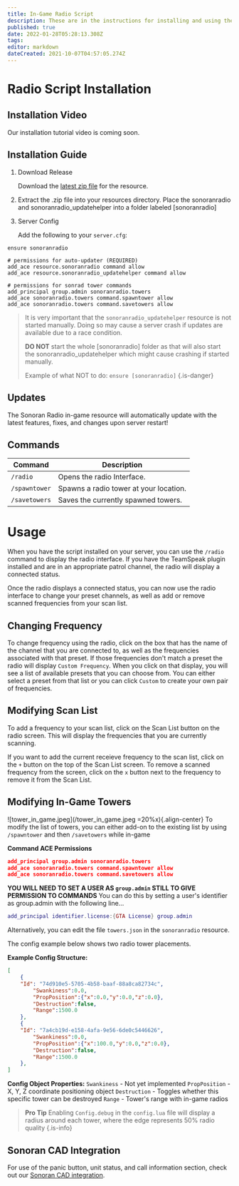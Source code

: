 ```yaml
---
title: In-Game Radio Script
description: These are in the instructions for installing and using the in-game radio script.
published: true
date: 2022-01-28T05:28:13.308Z
tags: 
editor: markdown
dateCreated: 2021-10-07T04:57:05.274Z
---
```


# Radio Script Installation
## Installation Video
Our installation tutorial video is coming soon.
## Installation Guide
1. Download Release

	Download the [latest zip file](https://download.sonoransoftware.com/sonoranradio/archive/latest.zip) for the resource.
  
2. Extract the .zip file into your resources directory. Place the sonoranradio and sonoranradio_updatehelper into a folder labeled [sonoranradio]
  
3. Server Config

	Add the following to your `server.cfg`:

```
ensure sonoranradio

# permissions for auto-updater (REQUIRED)
add_ace resource.sonoranradio command allow
add_ace resource.sonoranradio_updatehelper command allow

# permissions for sonrad tower commands
add_principal group.admin sonoranradio.towers
add_ace sonoranradio.towers command.spawntower allow
add_ace sonoranradio.towers command.savetowers allow
``` 

>   It is very important that the `sonoranradio_updatehelper` resource is not started manually. Doing so may cause a server crash if updates are available due to a race condition.
>
> **DO NOT** start the whole [sonoranradio] folder as that will also start the sonoranradio_updatehelper which might cause crashing if started manually.
>
> Example of what NOT to do:
> `ensure [sonoranradio]`
{.is-danger}

## Updates
The Sonoran Radio in-game resource will automatically update with the latest features, fixes, and changes upon server restart!

## Commands
| Command | Description 								|
| ------- | --------------------------- |
| `/radio`  | Opens the radio Interface.	|
| `/spawntower`  | Spawns a radio tower at your location.	|
| `/savetowers`  | Saves the currently spawned towers.	|

# Usage
When you have the script installed on your server, you can use the `/radio` command to display the radio interface. If you have the TeamSpeak plugin installed and are in an appropriate patrol channel, the radio will display a connected status.

Once the radio displays a connected status, you can now use the radio interface to change your preset channels, as well as add or remove scanned frequencies from your scan list.

## Changing Frequency
To change frequency using the radio, click on the box that has the name of the channel that you are connected to, as well as the frequencies associated with that preset. If those frequencies don't match a preset the radio will display `Custom Frequency`. When you click on that display, you will see a list of available presets that you can choose from. You can either select a preset from that list or you can click `Custom` to create your own pair of frequencies.

## Modifying Scan List
To add a frequency to your scan list, click on the Scan List button on the radio screen. This will display the frequencies that you are currently scanning.

If you want to add the current receieve frequency to the scan list, click on the `+` button on the top of the Scan List screen. To remove a scanned frequency from the screen, click on the `x` button next to the frequency to remove it from the Scan List.

## Modifying In-Game Towers
![tower_in_game.jpeg](/tower_in_game.jpeg =20%x){.align-center}
To modify the list of towers, you can either add-on to the existing list by using `/spawntower` and then `/savetowers` while in-game

**Command ACE Permissions**
```json
add_principal group.admin sonoranradio.towers
add_ace sonoranradio.towers command.spawntower allow
add_ace sonoranradio.towers command.savetowers allow
```

**YOU WILL NEED TO SET A USER AS `group.admin` STILL TO GIVE PERMISSION TO COMMANDS** 
You can do this by setting a user's identifier as group.admin with the following line...
```lua
add_principal identifier.license:{GTA License} group.admin
```


Alternatively, you can edit the file `towers.json` in the `sonoranradio` resource.

The config example below shows two radio tower placements.

**Example Config Structure:**
```json
[
	{
    "Id": "74d910e5-5705-4b58-baaf-88a8ca82734c",
		"Swankiness":0.0,
		"PropPosition":{"x":0.0,"y":0.0,"z":0.0},
		"Destruction":false,
		"Range":1500.0
	},
	{
    "Id": "7a4cb19d-e158-4afa-9e56-6de0c5446626",
		"Swankiness":0.0,
		"PropPosition":{"x":100.0,"y":0.0,"z":0.0},
		"Destruction":false,
		"Range":1500.0
	},
]
```
**Config Object Properties:**
`Swankiness` - Not yet implemented
`PropPosition` - X, Y, Z coordinate positioning object
`Destruction` - Toggles whether this specific tower can be destroyed
`Range` - Tower's range with in-game radios

> **Pro Tip** Enabling `Config.debug` in the `config.lua` file will display a radius around each tower, where the edge
> represents 50% radio quality
{.is-info}


## Sonoran CAD Integration
For use of the panic button, unit status, and call information section, check out our [Sonoran CAD integration](https://info.sonorancad.com/integration-plugins/integration-plugins/available-plugins/sonoran-radio-sonrad).
